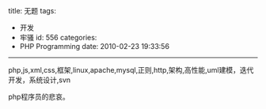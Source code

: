 title: 无题
tags:
  - 开发
  - 牢骚
id: 556
categories:
  - PHP Programming
date: 2010-02-23 19:33:56
---

php,js,xml,css,框架,linux,apache,mysql,正则,http,架构,高性能,uml建模，迭代开发，系统设计,svn

php程序员的悲哀。